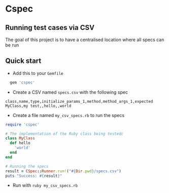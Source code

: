 # Cspec

## Running test cases via CSV

The goal of this project is to have a centralised location where all specs can be run

## Quick start

* Add this to your `Gemfile`
```ruby
  gem 'cspec'
```
* Create a CSV named `specs.csv` with the following spec
```csv
class,name,type,initialize_params_1,method,method_args_1,expected
MyClass,my test,,hello,,world
```
* Create a file named `my_csv_specs.rb` to run the specs
```ruby
require 'cspec'

# The implementation of the Ruby class being testedc
class MyClass
  def hello
    'world'
  end
end

# Running the specs
result = CSpec::Runner.run!("#{Dir.pwd}/specs.csv")
puts "Success: #{result}"
```

* Run with `ruby my_csv_specs.rb`